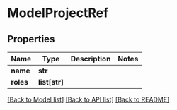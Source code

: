 # ModelProjectRef

## Properties
Name | Type | Description | Notes
------------ | ------------- | ------------- | -------------
**name** | **str** |  | 
**roles** | **list[str]** |  | 

[[Back to Model list]](../vela-client/README.md#documentation-for-models) [[Back to API list]](../vela-client/README.md#documentation-for-api-endpoints) [[Back to README]](../vela-client/README.md)

